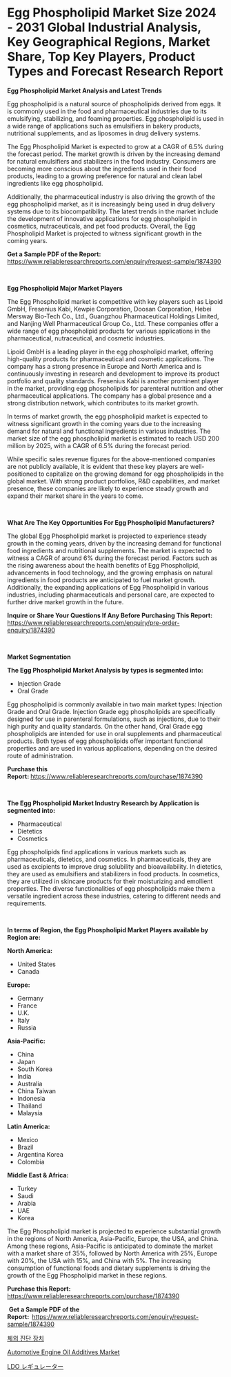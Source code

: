 <p><h1>Egg Phospholipid Market Size 2024 - 2031 Global Industrial Analysis, Key Geographical Regions, Market Share, Top Key Players, Product Types and Forecast Research Report</h1></p><p><strong>Egg Phospholipid Market Analysis and Latest Trends</strong></p>
<p><p>Egg phospholipid is a natural source of phospholipids derived from eggs. It is commonly used in the food and pharmaceutical industries due to its emulsifying, stabilizing, and foaming properties. Egg phospholipid is used in a wide range of applications such as emulsifiers in bakery products, nutritional supplements, and as liposomes in drug delivery systems.</p><p>The Egg Phospholipid Market is expected to grow at a CAGR of 6.5% during the forecast period. The market growth is driven by the increasing demand for natural emulsifiers and stabilizers in the food industry. Consumers are becoming more conscious about the ingredients used in their food products, leading to a growing preference for natural and clean label ingredients like egg phospholipid.</p><p>Additionally, the pharmaceutical industry is also driving the growth of the egg phospholipid market, as it is increasingly being used in drug delivery systems due to its biocompatibility. The latest trends in the market include the development of innovative applications for egg phospholipid in cosmetics, nutraceuticals, and pet food products. Overall, the Egg Phospholipid Market is projected to witness significant growth in the coming years.</p></p>
<p><strong>Get a Sample PDF of the Report:&nbsp;</strong> <a href="https://www.reliableresearchreports.com/enquiry/request-sample/1874390">https://www.reliableresearchreports.com/enquiry/request-sample/1874390</a></p>
<p>&nbsp;</p>
<p><strong>Egg Phospholipid Major Market Players</strong></p>
<p><p>The Egg Phospholipid market is competitive with key players such as Lipoid GmbH, Fresenius Kabi, Kewpie Corporation, Doosan Corporation, Hebei Mersway Bio-Tech Co., Ltd., Guangzhou Pharmaceutical Holdings Limited, and Nanjing Well Pharmaceutical Group Co., Ltd. These companies offer a wide range of egg phospholipid products for various applications in the pharmaceutical, nutraceutical, and cosmetic industries.</p><p>Lipoid GmbH is a leading player in the egg phospholipid market, offering high-quality products for pharmaceutical and cosmetic applications. The company has a strong presence in Europe and North America and is continuously investing in research and development to improve its product portfolio and quality standards. Fresenius Kabi is another prominent player in the market, providing egg phospholipids for parenteral nutrition and other pharmaceutical applications. The company has a global presence and a strong distribution network, which contributes to its market growth.</p><p>In terms of market growth, the egg phospholipid market is expected to witness significant growth in the coming years due to the increasing demand for natural and functional ingredients in various industries. The market size of the egg phospholipid market is estimated to reach USD 200 million by 2025, with a CAGR of 6.5% during the forecast period.</p><p>While specific sales revenue figures for the above-mentioned companies are not publicly available, it is evident that these key players are well-positioned to capitalize on the growing demand for egg phospholipids in the global market. With strong product portfolios, R&D capabilities, and market presence, these companies are likely to experience steady growth and expand their market share in the years to come.</p></p>
<p>&nbsp;</p>
<p><strong>What Are The Key Opportunities For Egg Phospholipid Manufacturers?</strong></p>
<p><p>The global Egg Phospholipid market is projected to experience steady growth in the coming years, driven by the increasing demand for functional food ingredients and nutritional supplements. The market is expected to witness a CAGR of around 6% during the forecast period. Factors such as the rising awareness about the health benefits of Egg Phospholipid, advancements in food technology, and the growing emphasis on natural ingredients in food products are anticipated to fuel market growth. Additionally, the expanding applications of Egg Phospholipid in various industries, including pharmaceuticals and personal care, are expected to further drive market growth in the future.</p></p>
<p><strong>Inquire or Share Your Questions If Any Before Purchasing This Report:</strong> <a href="https://www.reliableresearchreports.com/enquiry/pre-order-enquiry/1874390">https://www.reliableresearchreports.com/enquiry/pre-order-enquiry/1874390</a></p>
<p>&nbsp;</p>
<p><strong>Market Segmentation</strong></p>
<p><strong>The Egg Phospholipid Market Analysis by types is segmented into:</strong></p>
<p><ul><li>Injection Grade</li><li>Oral Grade</li></ul></p>
<p><p>Egg phospholipid is commonly available in two main market types: Injection Grade and Oral Grade. Injection Grade egg phospholipids are specifically designed for use in parenteral formulations, such as injections, due to their high purity and quality standards. On the other hand, Oral Grade egg phospholipids are intended for use in oral supplements and pharmaceutical products. Both types of egg phospholipids offer important functional properties and are used in various applications, depending on the desired route of administration.</p></p>
<p><strong>Purchase this Report:&nbsp;</strong><a href="https://www.reliableresearchreports.com/purchase/1874390">https://www.reliableresearchreports.com/purchase/1874390</a></p>
<p>&nbsp;</p>
<p><strong>The Egg Phospholipid Market Industry Research by Application is segmented into:</strong></p>
<p><ul><li>Pharmaceutical</li><li>Dietetics</li><li>Cosmetics</li></ul></p>
<p><p>Egg phospholipids find applications in various markets such as pharmaceuticals, dietetics, and cosmetics. In pharmaceuticals, they are used as excipients to improve drug solubility and bioavailability. In dietetics, they are used as emulsifiers and stabilizers in food products. In cosmetics, they are utilized in skincare products for their moisturizing and emollient properties. The diverse functionalities of egg phospholipids make them a versatile ingredient across these industries, catering to different needs and requirements.</p></p>
<p>&nbsp;</p>
<p><strong>In terms of Region, the Egg Phospholipid Market Players available by Region are:</strong></p>
<p>
    <p> <strong> North America: </strong>
        <ul>
            <li>United States</li>
            <li>Canada</li>
        </ul>
        </p> 
    <p> <strong> Europe: </strong>
        <ul>
            <li>Germany</li>
            <li>France</li>
            <li>U.K.</li>
            <li>Italy</li>
            <li>Russia</li>
        </ul>
        </p> 
    <p> <strong> Asia-Pacific: </strong>
        <ul>
            <li>China</li>
            <li>Japan</li>
            <li>South Korea</li>
            <li>India</li>
            <li>Australia</li>
            <li>China Taiwan</li>
            <li>Indonesia</li>
            <li>Thailand</li>
            <li>Malaysia</li>
        </ul>
        </p> 
    <p> <strong> Latin America: </strong>
        <ul>
            <li>Mexico</li>
            <li>Brazil</li>
            <li>Argentina Korea</li>
            <li>Colombia</li>
        </ul>
        </p> 
    <p> <strong> Middle East & Africa: </strong>
        <ul>
            <li>Turkey</li>
            <li>Saudi</li>
            <li>Arabia</li>
            <li>UAE</li>
            <li>Korea</li>
        </ul>
    </p>
    </p>
<p><p>The Egg Phospholipid market is projected to experience substantial growth in the regions of North America, Asia-Pacific, Europe, the USA, and China. Among these regions, Asia-Pacific is anticipated to dominate the market with a market share of 35%, followed by North America with 25%, Europe with 20%, the USA with 15%, and China with 5%. The increasing consumption of functional foods and dietary supplements is driving the growth of the Egg Phospholipid market in these regions.</p></p>
<p><strong>Purchase this Report: </strong><a href="https://www.reliableresearchreports.com/purchase/1874390">https://www.reliableresearchreports.com/purchase/1874390</a></p>
<p>&nbsp;<strong>Get a Sample PDF of the Report:&nbsp;&nbsp;</strong><a href="https://www.reliableresearchreports.com/enquiry/request-sample/1874390">https://www.reliableresearchreports.com/enquiry/request-sample/1874390</a></p>
<p><strong></strong></p>
<p><p><a href="https://medium.com/@dallasrrellwg/2024%EB%85%84%EB%B6%80%ED%84%B0-2031%EB%85%84%EA%B9%8C%EC%A7%80%EC%9D%98-%EC%8B%9C%EA%B3%84-%EC%98%88%EC%B8%A1-%EB%B0%8F-%EC%8B%9C%EC%9E%A5-%EB%B6%84%EC%84%9D%EC%97%90%EC%84%9C-%EC%B2%B4%EC%99%B8-%EC%A7%84%EB%8B%A8-%EA%B8%B0%EA%B8%B0-%EC%8B%9C%EC%9E%A5-142e43f14207">체외 진단 장치</a></p><p><a href="https://github.com/moyahfrancoestellec51j635wcx/Market-Research-Report-List-1/blob/main/automotive-engine-oil-additives-market.md">Automotive Engine Oil Additives Market</a></p><p><a href="https://medium.com/@gregost89076vddcv/ldo%E3%83%AC%E3%82%AE%E3%83%A5%E3%83%AC%E3%83%BC%E3%82%BF%E5%B8%82%E5%A0%B4-2031%E5%B9%B4%E3%81%BE%E3%81%A7%E3%81%AE%E5%8B%95%E5%90%91-%E4%BA%88%E6%B8%AC-%E7%AB%B6%E4%BA%89%E5%88%86%E6%9E%90-91df8fc9c386">LDO レギュレーター</a></p></p>